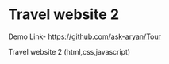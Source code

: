 # Travel website 2

Demo Link- https://github.com/ask-aryan/Tour

 Travel website 2 (html,css,javascript)
